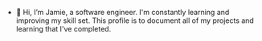 - 👋 Hi, I’m Jamie, a software engineer. I'm constantly learning and improving my skill set. This profile is to document all of my projects and learning that I've completed.

<!---
Jaables/Jaables is a ✨ special ✨ repository because its `README.md` (this file) appears on your GitHub profile.
You can click the Preview link to take a look at your changes.
--->
